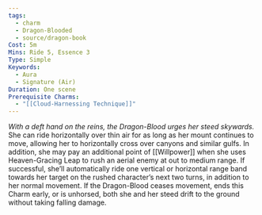 ```yaml
---
tags:
  - charm
  - Dragon-Blooded
  - source/dragon-book
Cost: 5m
Mins: Ride 5, Essence 3
Type: Simple
Keywords:
  - Aura
  - Signature (Air)
Duration: One scene
Prerequisite Charms:
  - "[[Cloud-Harnessing Technique]]"
---
```

*With a deft hand on the reins, the Dragon-Blood urges her steed skywards.*
She can ride horizontally over thin air for as long as her mount continues to move, allowing her to horizontally cross over canyons and similar gulfs. In addition, she may pay an additional point of [[Willpower]] when she uses Heaven-Gracing Leap to rush an aerial enemy at out to medium range. If successful, she’ll automatically ride one vertical or horizontal range band towards her target on the rushed character’s next two turns, in addition to her normal movement. If the Dragon-Blood ceases movement, ends this Charm early, or is unhorsed, both she and her steed drift to the ground without taking falling damage.